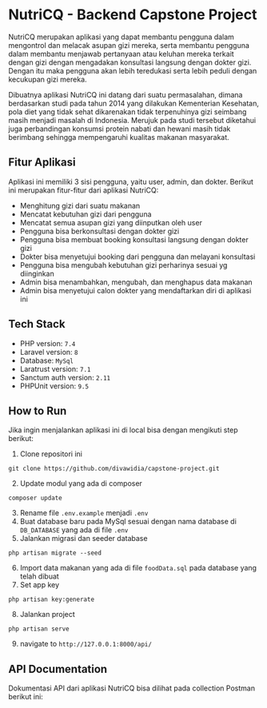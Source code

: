 # NutriCQ - Backend Capstone Project

NutriCQ merupakan aplikasi yang dapat membantu
pengguna dalam mengontrol dan melacak asupan gizi 
mereka, serta membantu pengguna dalam membantu menjawab 
pertanyaan atau keluhan mereka terkait dengan gizi dengan 
mengadakan konsultasi langsung dengan dokter gizi. Dengan itu
maka pengguna akan lebih teredukasi serta lebih peduli dengan
kecukupan gizi mereka.

Dibuatnya aplikasi NutriCQ ini datang dari suatu permasalahan, 
dimana berdasarkan studi pada tahun 2014 yang dilakukan Kementerian Kesehatan,
pola diet yang tidak sehat dikarenakan tidak terpenuhinya gizi seimbang masih 
menjadi masalah di Indonesia.  Merujuk pada studi tersebut diketahui juga perbandingan 
konsumsi protein nabati dan hewani masih tidak berimbang sehingga mempengaruhi kualitas makanan masyarakat.

## Fitur Aplikasi
Aplikasi ini memiliki 3 sisi pengguna, yaitu user, admin, dan dokter. Berikut ini merupakan fitur-fitur dari aplikasi NutriCQ:
- Menghitung gizi dari suatu makanan
- Mencatat kebutuhan gizi dari pengguna
- Mencatat semua asupan gizi yang diinputkan oleh user
- Pengguna bisa berkonsultasi dengan dokter gizi
- Pengguna bisa membuat booking konsultasi langsung dengan dokter gizi
- Dokter bisa menyetujui booking dari pengguna dan melayani konsultasi
- Pengguna bisa mengubah kebutuhan gizi perharinya sesuai yg diinginkan
- Admin bisa menambahkan, mengubah, dan menghapus data makanan
- Admin bisa menyetujui calon dokter yang mendaftarkan diri di aplikasi ini

## Tech Stack
* PHP version: `7.4`
* Laravel version: `8`
* Database: `MySql`
* Laratrust version: `7.1`
* Sanctum auth version: `2.11`
* PHPUnit version: `9.5`

## How to Run

Jika ingin menjalankan aplikasi ini di local bisa dengan mengikuti step berikut:
1. Clone repositori ini
 ```
git clone https://github.com/divawidia/capstone-project.git
```
2. Update modul yang ada di composer 
```
composer update
```
3. Rename file `.env.example` menjadi `.env`
4. Buat database baru pada MySql sesuai dengan nama database di `DB_DATABASE` yang ada di file `.env`
5. Jalankan migrasi dan seeder database 
```
php artisan migrate --seed
```
6. Import data makanan yang ada di file `foodData.sql` pada database yang telah dibuat
7. Set app key
```
php artisan key:generate
```
8. Jalankan project
```
php artisan serve
```
9. navigate to `http://127.0.0.1:8000/api/`

## API Documentation
Dokumentasi API dari aplikasi NutriCQ bisa dilihat pada collection Postman berikut ini:
